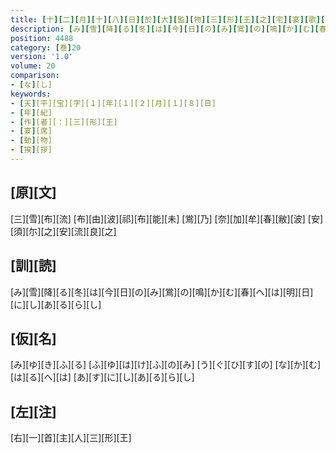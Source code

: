 ```yaml
---
title: [十][二][月][十][八][日][於][大][監][物][三][形][王][之][宅][宴][歌][三][首]
description: [み][雪][降][る][冬][は][今][日][の][み][鴬][の][鳴][か][む][春][へ][は][明][日][に][し][あ][る][ら][し]
position: 4488
category: [巻]20
version: '1.0'
volume: 20
comparison:
- [な][し]
keywords:
- [天][平][宝][字][１][年][１][２][月][１][８][日]
- [年][紀]
- [作][者][：][三][形][王]
- [宴][席]
- [動][物]
- [挨][拶]
---
```


## [原][文]

[三][雪][布][流] [布][由][波][祁][布][能][未] [鴬][乃] [奈][加][牟][春][敝][波] [安][須][尓][之][安][流][良][之]

## [訓][読]

[み][雪][降][る][冬][は][今][日][の][み][鴬][の][鳴][か][む][春][へ][は][明][日][に][し][あ][る][ら][し]

## [仮][名]

[み][ゆ][き][ふ][る] [ふ][ゆ][は][け][ふ][の][み] [う][ぐ][ひ][す][の] [な][か][む][は][る][へ][は] [あ][す][に][し][あ][る][ら][し]

## [左][注]

[右][一][首][主][人][三][形][王]
